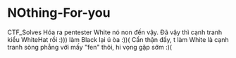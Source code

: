 # NOthing-For-you
CTF_Solves
Hóa ra pentester White nó non đến vậy. Đã vậy thì cạnh tranh kiểu WhiteHat rồi :))) làm Black lại ú òa :))(
Cẩn thận đấy, t làm White là cạnh tranh sòng phẳng với mấy "fen" thôi, hi vọng gặp sớm :)(
